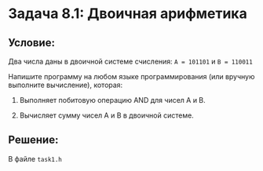 # Задача 8.1: Двоичная арифметика

## Условие:

Два числа даны в двоичной системе счисления: `A = 101101` и `B = 110011`

Напишите программу на любом языке программирования (или вручную выполните вычисление), которая:

1.	Выполняет побитовую операцию AND для чисел A и B.
 
2.	Вычисляет сумму чисел A и B в двоичной системе.

## Решение:

В файле `task1.h`
